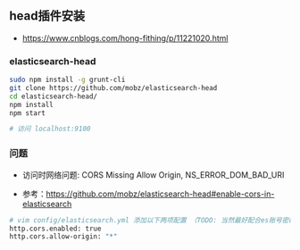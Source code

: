 ## head插件安装
* https://www.cnblogs.com/hong-fithing/p/11221020.html


### elasticsearch-head
```sh
sudo npm install -g grunt-cli 
git clone https://github.com/mobz/elasticsearch-head
cd elasticsearch-head/
npm install
npm start

# 访问 localhost:9100
``` 


### 问题 
* 访问时网络问题: CORS Missing Allow Origin, NS_ERROR_DOM_BAD_URI

* 参考：https://github.com/mobz/elasticsearch-head#enable-cors-in-elasticsearch
```sh
# vim config/elasticsearch.yml 添加以下两项配置 （TODO: 当然最好配合es账号密码使用）
http.cors.enabled: true
http.cors.allow-origin: "*"
```

